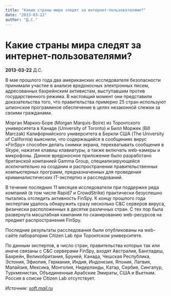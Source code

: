 ```yaml
---
title: "Какие страны мира следят за интернет-пользователями?"
date: "2013-03-22"
author: "Д.С."
---
```


# Какие страны мира следят за интернет-пользователями?

**2013-03-22** Д.С.

В мае прошлого года два американских исследователя безопасности принимали участие в анализе вредоносных электронных писем, адресованных бахрейнским активистам, выступавшим против государственного режима. В настоящий момент они представили доказательства того, что правительства примерно 25 стран используют шпионское программное обеспечение в целях незаконной слежки за своими гражданами.

Морган Маркиз-Боре (Morgan Marquis-Boire) из Торонтского университета в Канаде (University of Toronto) и Билл Моржек (Bill Marczak) Калифорнийского университета в Беркли США (The University of California) выяснили, что содержащийся в сообщениях вирус «FinSpy» способен делать снимки экрана, перехватывать сообщения в Skype, нажатия клавиш клавиатуры, а также включать web-камеры и микрофоны. Данное вредоносное приложение было разработано британской компанией Gamma Group, специализирующейся исключительно на создании и распространении правительственных компьютерных программ, предназначенных для проведения криминалистических IT-экспертиз и расследований.

В течение последних 11 месяцев исследователи при поддержке ряда компаний (в том числе Rapid7 и CrowdStrike) практически безуспешно пытались отследить активность FinSpy. К концу прошлого года экспертам удалось обнаружить сразу несколько C&C серверов вируса, физически расположенных в десятке различных стран. С тех пор была развернута масштабная кампания по сканированию web-ресурсов на предмет распространения FinSpy.

Последние результаты расследования были опубликованы на web-сайте лаборатории Citizen Lab при Торонтском университете.

По данным экспертов, в число стран, правительства которых так или иначе связаны с C&C серверами FinSpy, входят Австралия, Бангладеш, Бахрейн, Великобритания, Бруней, Канада, Чешская Республика, Эстония, Эфиопия, Германия, Индия, Индонезия, Япония, Латвия, Малайзия, Мексика, Монголия, Нидерланды, Катар, Сербия, Сингапур, Туркменистан, Объединенные Арабские Эмираты, США и Вьетнам. Россия в списке Citizen Lab отсутствует.

*Источник: [soft.mail.ru](http://soft.mail.ru/)*